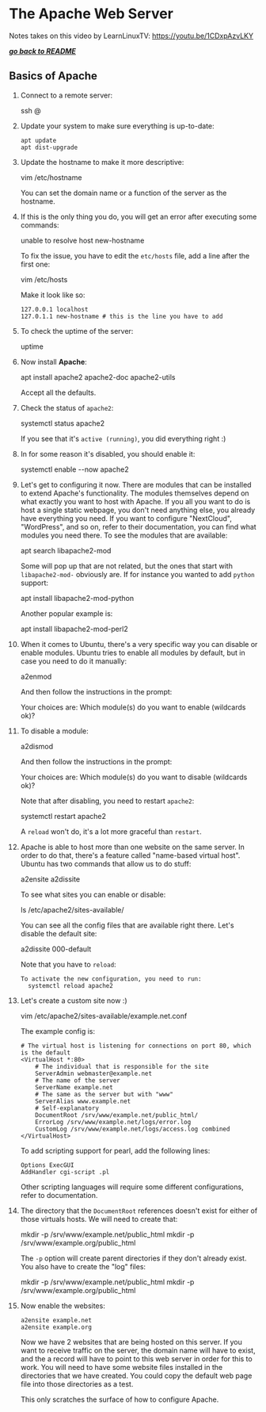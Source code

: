 # The Apache Web Server

Notes takes on this video by LearnLinuxTV: https://youtu.be/1CDxpAzvLKY

[***go back to README***](README.md)  

## Basics of Apache

1. Connect to a remote server:

    ssh <user>@<remote>

2. Update your system to make sure everything is up-to-date:

    ```
    apt update
    apt dist-upgrade
    ```
3. Update the hostname to make it more descriptive:

    vim /etc/hostname

   You can set the domain name or a function of the server as the hostname. 

4. If this is the only thing you do, you will get an error after executing some
   commands:

    unable to resolve host new-hostname

   To fix the issue, you have to edit the `etc/hosts` file, add a line after
   the first one:

    vim /etc/hosts

   Make it look like so:

    ```
    127.0.0.1 localhost
    127.0.1.1 new-hostname # this is the line you have to add 
    ```

5. To check the uptime of the server:
    
    uptime 

6. Now install **Apache**:

    apt install apache2 apache2-doc apache2-utils

   Accept all the defaults.

7. Check the status of `apache2`:

    systemctl status apache2

   If you see that it's `active (running)`, you did everything right :)

1. In for some reason it's disabled, you should enable it:

    systemctl enable --now apache2

1. Let's get to configuring it now. There are modules that can be installed to 
   extend Apache's functionality. The modules themselves depend on what exactly
   you want to host with Apache. If you all you want to do is host a single
   static webpage, you don't need anything else, you already have everything
   you need. If you want to configure "NextCloud", "WordPress", and so on,
   refer to their documentation, you can find what modules you need there. To
   see the modules that are available:

    apt search libapache2-mod

   Some will pop up that are not related, but the ones that start with
   `libapache2-mod-` obviously are. If for instance you wanted to add `python`
   support:

    apt install libapache2-mod-python

   Another popular example is:

    apt install libapache2-mod-perl2

1. When it comes to Ubuntu, there's a very specific way you can disable or
   enable modules. Ubuntu tries to enable all modules by default, but in case
   you need to do it manually:

    a2enmod

   And then follow the instructions in the prompt:

    Your choices are: <all-modules>
    Which module(s) do you want to enable (wildcards ok)? 

1. To disable a module:
    
    a2dismod

   And then follow the instructions in the prompt:

    Your choices are: <enabled-modules>
    Which module(s) do you want to disable (wildcards ok)? 

   Note that after disabling, you need to restart `apache2`:

    systemctl restart apache2

   A `reload` won't do, it's a lot more graceful than `restart`.

1. Apache is able to host more than one website on the same server. In order to
   do that, there's a feature called "name-based virtual host". Ubuntu has two
   commands that allow us to do stuff:

    a2ensite
    a2dissite

   To see what sites you can enable or disable:

    ls /etc/apache2/sites-available/

   You can see all the config files that are available right there. Let's
   disable the default site:

    a2dissite 000-default

   Note that you have to `reload`:

    ```
    To activate the new configuration, you need to run:
      systemctl reload apache2
    ```

1. Let's create a custom site now :)

    vim /etc/apache2/sites-available/example.net.conf

   The example config is:

    ```
    # The virtual host is listening for connections on port 80, which is the default
    <VirtualHost *:80>
        # The individual that is responsible for the site
        ServerAdmin webmaster@example.net
        # The name of the server
        ServerName example.net
        # The same as the server but with "www"
        ServerAlias www.example.net
        # Self-explanatory
        DocumentRoot /srv/www/example.net/public_html/
        ErrorLog /srv/www/example.net/logs/error.log
        CustomLog /srv/www/example.net/logs/access.log combined
    </VirtualHost>
    ```

   To add scripting support for pearl, add the following lines:
    
    ```
    Options ExecGUI
    AddHandler cgi-script .pl
    ```

   Other scripting languages will require some different configurations, refer
   to documentation.

1. The directory that the `DocumentRoot` references doesn't exist for either of
   those virtuals hosts. We will need to create that:

    mkdir -p /srv/www/example.net/public_html
    mkdir -p /srv/www/example.org/public_html

   The `-p` option will create parent directories if they don't already exist.
   You also have to create the "log" files:

    mkdir -p /srv/www/example.net/public_html
    mkdir -p /srv/www/example.org/public_html

1. Now enable the websites:

    ```
    a2ensite example.net
    a2ensite example.org
    ```
   Now we have 2 websites that are being hosted on this server. If you want to 
   receive traffic on the server, the domain name will have to exist, and the
   a record will have to point to this web server in order for this to work.
   You will need to have some website files installed in the directories that
   we have created. You could copy the default web page file into those
   directories as a test.

   This only scratches the surface of how to configure Apache. 
